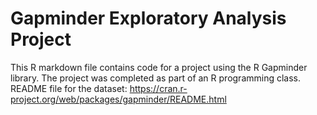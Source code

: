 # Gapminder Exploratory Analysis Project
This R markdown file contains code for a project using the R Gapminder library. The project was completed as part of an R programming class. README file for the dataset: https://cran.r-project.org/web/packages/gapminder/README.html
